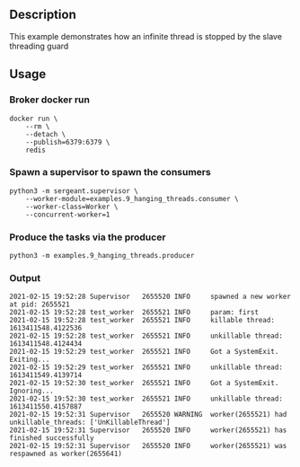 ## Description
This example demonstrates how an infinite thread is stopped by the slave threading guard

## Usage

### Broker docker run
```shell
docker run \
    --rm \
    --detach \
    --publish=6379:6379 \
    redis
```

### Spawn a supervisor to spawn the consumers
```shell
python3 -m sergeant.supervisor \
    --worker-module=examples.9_hanging_threads.consumer \
    --worker-class=Worker \
    --concurrent-worker=1
```

### Produce the tasks via the producer
```shell
python3 -m examples.9_hanging_threads.producer
```

### Output
```
2021-02-15 19:52:28 Supervisor   2655520 INFO     spawned a new worker at pid: 2655521
2021-02-15 19:52:28 test_worker  2655521 INFO     param: first
2021-02-15 19:52:28 test_worker  2655521 INFO     killable thread: 1613411548.4122536
2021-02-15 19:52:28 test_worker  2655521 INFO     unkillable thread: 1613411548.4124434
2021-02-15 19:52:29 test_worker  2655521 INFO     Got a SystemExit. Exiting...
2021-02-15 19:52:29 test_worker  2655521 INFO     unkillable thread: 1613411549.4139714
2021-02-15 19:52:30 test_worker  2655521 INFO     Got a SystemExit. Ignoring...
2021-02-15 19:52:30 test_worker  2655521 INFO     unkillable thread: 1613411550.4157887
2021-02-15 19:52:31 Supervisor   2655520 WARNING  worker(2655521) had unkillable_threads: ['UnKillableThread']
2021-02-15 19:52:31 Supervisor   2655520 INFO     worker(2655521) has finished successfully
2021-02-15 19:52:31 Supervisor   2655520 INFO     worker(2655521) was respawned as worker(2655641)
```
